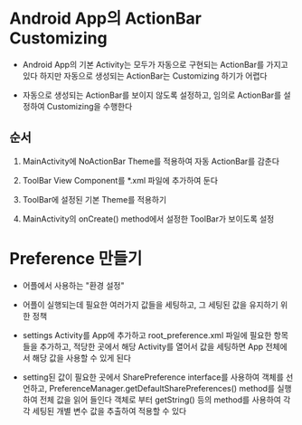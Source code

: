 # Android App의 ActionBar Customizing
 * Android App의 기본 Activity는 모두가 자동으로 구현되는
    ActionBar를 가지고 있다 하지만 자동으로 생성되는 ActionBar는
    Customizing 하기가 어렵다

 * 자동으로 생성되는 ActionBar를 보이지 않도록 설정하고,
    임의로 ActionBar를 설정하여 Customizing을 수행한다

## 순서
  1. MainActivity에 NoActionBar Theme를 적용하여
        자동 ActionBar를 감춘다

  2. ToolBar View Component를 *.xml 파일에 추가하여 둔다

  3. ToolBar에 설정된 기본 Theme를 적용하기

  4. MainActivity의 onCreate() method에서 설정한 ToolBar가 보이도록 설정

# Preference 만들기
 * 어플에서 사용하는 "환경 설정"
 * 어플이 실행되는데 필요한 여러가지 값들을 세팅하고, 그 세팅된 값을 유지하기 위한 정책
 * settings Activity를 App에 추가하고 root_preference.xml 파일에 필요한 항목들을 추가하고,
    적당한 곳에서 해당 Activity를 열어서 값을 세팅하면
    App 전체에서 해당 값을 사용할 수 있게 된다

 * setting된 값이 필요한 곳에서
    SharePreference interface를 사용하여 객체를 선언하고,
    PreferenceManager.getDefaultSharePreferences() method를 실행하여
    전체 값을 읽어 들인다
    객체로 부터 getString() 등의 method를 사용하여 각각 세팅된 개별 변수 값을
    추출하여 적용할 수 있다
